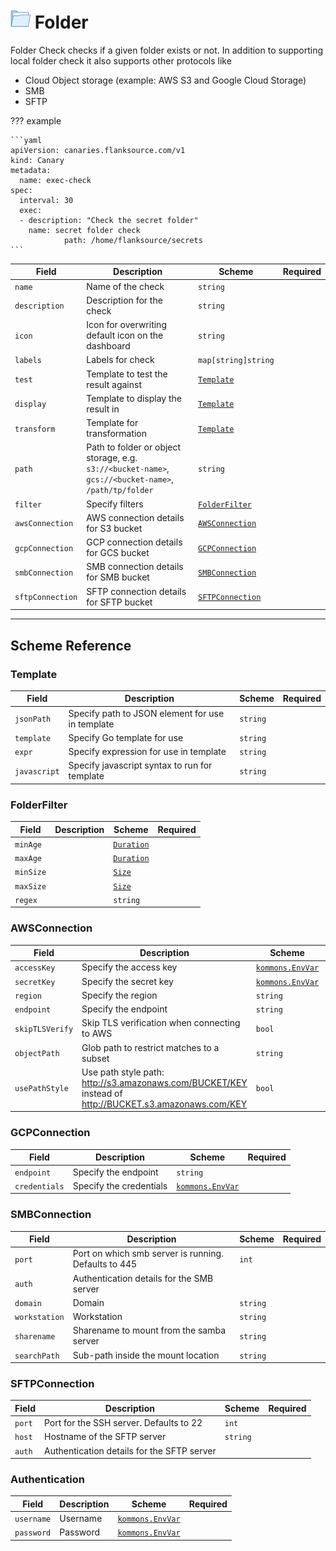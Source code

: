 # <img src='https://raw.githubusercontent.com/flanksource/flanksource-ui/main/src/icons/folder.svg' style='height: 32px'/> Folder

Folder Check checks if a given folder exists or not. In addition to supporting local folder check it also supports other protocols like

- Cloud Object storage (example: AWS S3 and Google Cloud Storage)
- SMB
- SFTP

??? example

    ```yaml
    apiVersion: canaries.flanksource.com/v1
    kind: Canary
    metadata:
      name: exec-check
    spec:
      interval: 30
      exec:
      - description: "Check the secret folder"
        name: secret folder check
				path: /home/flanksource/secrets
    ```

| Field            | Description                                                                                           | Scheme                              | Required |
| ---------------- | ----------------------------------------------------------------------------------------------------- | ----------------------------------- | -------- |
| `name`           | Name of the check                                                                                     | `string`                            |          |
| `description`    | Description for the check                                                                             | `string`                            |          |
| `icon`           | Icon for overwriting default icon on the dashboard                                                    | `string`                            |          |
| `labels`         | Labels for check                                                                                      | `map[string]string`                 |          |
| `test`           | Template to test the result against                                                                   | [`Template`](#template)             |          |
| `display`        | Template to display the result in                                                                     | [`Template`](#template)             |          |
| `transform`      | Template for transformation                                                                           | [`Template`](#template)             |          |
| `path`           | Path to folder or object storage, e.g. `s3://<bucket-name>`, `gcs://<bucket-name>`, `/path/tp/folder` | `string`                            |          |
| `filter`         | Specify filters                                                                                       | [`FolderFilter`](#folderfilter)     |          |
| `awsConnection`  | AWS connection details for S3 bucket                                                                  | [`AWSConnection`](#awsconnection)   |          |
| `gcpConnection`  | GCP connection details for GCS bucket                                                                 | [`GCPConnection`](#gcpconnection)   |          |
| `smbConnection`  | SMB connection details for SMB bucket                                                                 | [`SMBConnection`](#smbconnection)   |          |
| `sftpConnection` | SFTP connection details for SFTP bucket                                                               | [`SFTPConnection`](#sftpconnection) |          |

---

## Scheme Reference

### Template

| Field        | Description                                      | Scheme   | Required |
| ------------ | ------------------------------------------------ | -------- | -------- |
| `jsonPath`   | Specify path to JSON element for use in template | `string` |          |
| `template`   | Specify Go template for use                      | `string` |          |
| `expr`       | Specify expression for use in template           | `string` |          |
| `javascript` | Specify javascript syntax to run for template    | `string` |          |

### FolderFilter

| Field     | Description | Scheme                  | Required |
| --------- | ----------- | ----------------------- | -------- |
| `minAge`  |             | [`Duration`](#duration) |          |
| `maxAge`  |             | [`Duration`](#duration) |          |
| `minSize` |             | [`Size`](#size)         |          |
| `maxSize` |             | [`Size`](#size)         |          |
| `regex`   |             | `string`                |          |

### AWSConnection

| Field           | Description                                                                                           | Scheme                                                                       | Required |
| --------------- | ----------------------------------------------------------------------------------------------------- | ---------------------------------------------------------------------------- | -------- |
| `accessKey`     | Specify the access key                                                                                | [`kommons.EnvVar`](https://pkg.go.dev/github.com/flanksource/kommons#EnvVar) |          |
| `secretKey`     | Specify the secret key                                                                                | [`kommons.EnvVar`](https://pkg.go.dev/github.com/flanksource/kommons#EnvVar) |          |
| `region`        | Specify the region                                                                                    | `string`                                                                     |          |
| `endpoint`      | Specify the endpoint                                                                                  | `string`                                                                     |          |
| `skipTLSVerify` | Skip TLS verification when connecting to AWS                                                          | `bool`                                                                       |          |
| `objectPath`    | Glob path to restrict matches to a subset                                                             | `string`                                                                     |          |
| `usePathStyle`  | Use path style path: http://s3.amazonaws.com/BUCKET/KEY instead of http://BUCKET.s3.amazonaws.com/KEY | `bool`                                                                       |          |

### GCPConnection

| Field         | Description             | Scheme                                                                       | Required |
| ------------- | ----------------------- | ---------------------------------------------------------------------------- | -------- |
| `endpoint`    | Specify the endpoint    | `string`                                                                     |          |
| `credentials` | Specify the credentials | [`kommons.EnvVar`](https://pkg.go.dev/github.com/flanksource/kommons#EnvVar) |          |

### SMBConnection

| Field         | Description                                          | Scheme   | Required |
| ------------- | ---------------------------------------------------- | -------- | -------- |
| `port`        | Port on which smb server is running. Defaults to 445 | `int`    |          |
| `auth`        | Authentication details for the SMB server            |          |          |
| `domain`      | Domain                                               | `string` |          |
| `workstation` | Workstation                                          | `string` |          |
| `sharename`   | Sharename to mount from the samba server             | `string` |          |
| `searchPath`  | Sub-path inside the mount location                   | `string` |          |

### SFTPConnection

| Field  | Description                                | Scheme   | Required |
| ------ | ------------------------------------------ | -------- | -------- |
| `port` | Port for the SSH server. Defaults to 22    | `int`    |          |
| `host` | Hostname of the SFTP server                | `string` |          |
| `auth` | Authentication details for the SFTP server |          |          |

### Authentication

| Field      | Description | Scheme                                                                       | Required |
| ---------- | ----------- | ---------------------------------------------------------------------------- | -------- |
| `username` | Username    | [`kommons.EnvVar`](https://pkg.go.dev/github.com/flanksource/kommons#EnvVar) |          |
| `password` | Password    | [`kommons.EnvVar`](https://pkg.go.dev/github.com/flanksource/kommons#EnvVar) |          |
